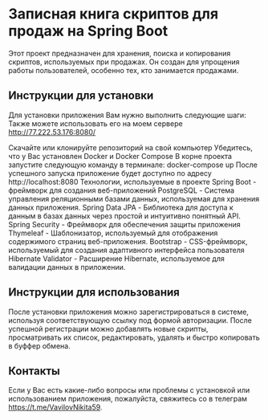# Записная книга скриптов для продаж на Spring Boot
Этот проект предназначен для хранения, поиска и копирования скриптов, используемых при продажах. Он создан для упрощения работы пользователей, особенно тех, кто занимается продажами.

## Инструкции для установки
Для установки приложения Вам нужно выполнить следующие шаги:
Также можете использовать его на моем сервере http://77.222.53.176:8080/

Скачайте или клонируйте репозиторий на свой компьютер
Убедитесь, что у Вас установлен Docker и Docker Compose
В корне проекта запустите следующую команду в терминале:
docker-compose up
После успешного запуска приложение будет доступно по адресу http://localhost:8080
Технологии, используемые в проекте
Spring Boot - фреймворк для создания веб-приложений
PostgreSQL - Система управления реляционными базами данных, используемая для хранения данных приложения.
Spring Data JPA - Библиотека для доступа к данным в базах данных через простой и интуитивно понятный API.
Spring Security - Фреймворк для обеспечения защиты приложения
Thymeleaf - Шаблонизатор, используемый для отображения содержимого страниц веб-приложения.
Bootstrap - CSS-фреймворк, используемый для создания адаптивного интерфейса пользователя
Hibernate Validator - Расширение Hibernate, используемое для валидации данных в приложении.
## Инструкции для использования
После установки приложения можно зарегистрироваться в системе, используя соответствующую ссылку под формой авторизации.
После успешной регистрации можно добавлять новые скрипты, просматривать их список, редактировать, удалять и быстро копировать в буффер обмена.
## Контакты
Если у Вас есть какие-либо вопросы или проблемы с установкой или использованием приложения, пожалуйста, свяжитесь со в телеграм https://t.me/VavilovNikita59.
